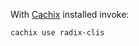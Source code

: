With [Cachix](https://docs.cachix.org/installation#installation) installed invoke:

```bash
cachix use radix-clis
```
